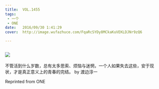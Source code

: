 ```yaml
---
title:	VOL.1455
tags:
 - 一个
 - ONE
date:	2016/09/30 1:41:29
cover:	http://image.wufazhuce.com/FqaRcSYDy8MCkaKuVEKLDJNr9zQ6

---
```

![](http://image.wufazhuce.com/FqaRcSYDy8MCkaKuVEKLDJNr9zQ6)
---

不管活到什么岁数，总有太多思索、烦恼与迷惘，一个人如果失去这些，安于现状，才是真正意义上的青春的完结。 by 渡边淳一
 
Reprinted from ONE
